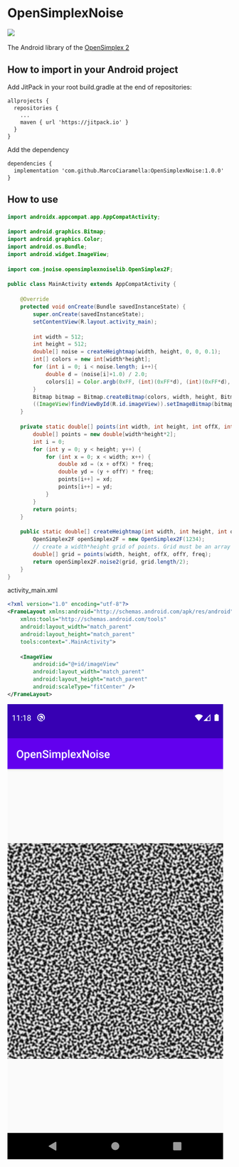 # OpenSimplexNoise
[![](https://jitpack.io/v/MarcoCiaramella/OpenSimplexNoise.svg)](https://jitpack.io/#MarcoCiaramella/OpenSimplexNoise)

The Android library of the [OpenSimplex 2](https://github.com/KdotJPG/OpenSimplex2)
## How to import in your Android project
Add JitPack in your root build.gradle at the end of repositories:

```
allprojects {
  repositories {
    ...
    maven { url 'https://jitpack.io' }
  }
}
```

Add the dependency
```
dependencies {
  implementation 'com.github.MarcoCiaramella:OpenSimplexNoise:1.0.0'
}
```

## How to use
```java
import androidx.appcompat.app.AppCompatActivity;

import android.graphics.Bitmap;
import android.graphics.Color;
import android.os.Bundle;
import android.widget.ImageView;

import com.jnoise.opensimplexnoiselib.OpenSimplex2F;

public class MainActivity extends AppCompatActivity {

    @Override
    protected void onCreate(Bundle savedInstanceState) {
        super.onCreate(savedInstanceState);
        setContentView(R.layout.activity_main);

        int width = 512;
        int height = 512;
        double[] noise = createHeightmap(width, height, 0, 0, 0.1);
        int[] colors = new int[width*height];
        for (int i = 0; i < noise.length; i++){
            double d = (noise[i]+1.0) / 2.0;
            colors[i] = Color.argb(0xFF, (int)(0xFF*d), (int)(0xFF*d), (int)(0xFF*d));
        }
        Bitmap bitmap = Bitmap.createBitmap(colors, width, height, Bitmap.Config.ARGB_8888);
        ((ImageView)findViewById(R.id.imageView)).setImageBitmap(bitmap);
    }

    private static double[] points(int width, int height, int offX, int offY, double freq){
        double[] points = new double[width*height*2];
        int i = 0;
        for (int y = 0; y < height; y++) {
            for (int x = 0; x < width; x++) {
                double xd = (x + offX) * freq;
                double yd = (y + offY) * freq;
                points[i++] = xd;
                points[i++] = yd;
            }
        }
        return points;
    }

    public static double[] createHeightmap(int width, int height, int offX, int offY, double freq){
        OpenSimplex2F openSimplex2F = new OpenSimplex2F(1234);
        // create a width*height grid of points. Grid must be an array in the form of [x0,y0,x1,y1,....xn,yn]
        double[] grid = points(width, height, offX, offY, freq);
        return openSimplex2F.noise2(grid, grid.length/2);
    }
}
```
activity_main.xml
```xml
<?xml version="1.0" encoding="utf-8"?>
<FrameLayout xmlns:android="http://schemas.android.com/apk/res/android"
    xmlns:tools="http://schemas.android.com/tools"
    android:layout_width="match_parent"
    android:layout_height="match_parent"
    tools:context=".MainActivity">

    <ImageView
        android:id="@+id/imageView"
        android:layout_width="match_parent"
        android:layout_height="match_parent"
        android:scaleType="fitCenter" />
</FrameLayout>
```
![result](img/Screenshot_20211009_131818.png)
